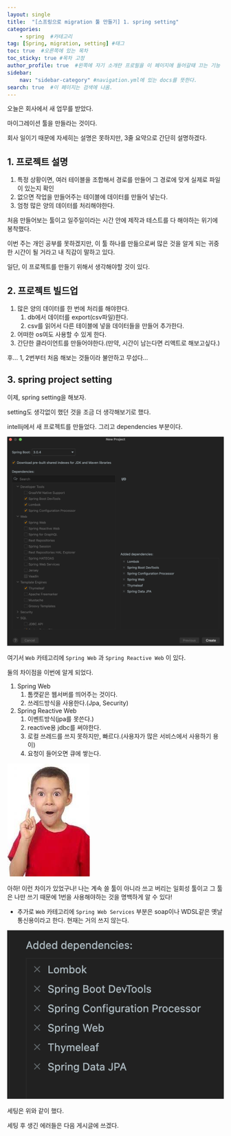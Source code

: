 ```yaml
---
layout: single
title:  "[스프링으로 migration 툴 만들기] 1. spring setting"
categories: 
    - spring  #카테고리
tag: [Spring, migration, setting] #태그
toc: true  #오른쪽에 있는 목차
toc_sticky: true #목차 고정
author_profile: true  #왼쪽에 자기 소개란 프로필을 이 페이지에 들어갈때 끄는 기능
sidebar:
    nav: "sidebar-category" #navigation.yml에 있는 docs를 뜻한다.
search: true  #이 페이지는 검색에 나옴.
---
```


오늘은 회사에서 새 업무를 받았다.

마이그레이션 툴을 만들라는 것이다.

회사 일이기 때문에 자세히는 설명은 못하지만, 3줄 요약으로 간단히 설명하겠다.

## 1. 프로젝트 설명

1. 특정 상황이면, 여러 테이블을 조합해서 경로를 만들어 그 경로에 맞게 실제로 파일이 있는지 확인
2. 없으면 작업을 만들어주는 테이블에 데이터를 만들어 넣는다.
3. 엄청 많은 양의 데이터를 처리해야한다.

처음 만들어보는 툴이고 일주일이라는 시간 안에 제작과 테스트를 다 해야하는 위기에 봉착했다. 

이번 주는 개인 공부를 못하겠지만, 이 툴 하나를 만듦으로써 많은 것을 알게 되는 귀중한 시간이 될 거라고 내 직감이 말하고 있다.

일단, 이 프로젝트를 만들기 위해서 생각해야할 것이 있다.

## 2. 프로젝트 빌드업

1. 많은 양의 데이터를 한 번에 처리를 해야한다.
   1. db에서 데이터를 export(csv파일)한다.
   2. csv를 읽어서 다른 테이블에 넣을 데이터들을 만들어 추가한다.
2. 어떠한 os여도 사용할 수 있게 한다.
3. 간단한 클라이언트를 만들어야한다.(만약, 시간이 남는다면 리액트로 해보고싶다.)

후... 1, 2번부터 처음 해보는 것들이라 불안하고 무섭다... 

## 3. spring project setting

이제, spring setting을 해보자.

setting도 생각없이 했던 것을 조금 더 생각해보기로 했다.

intellij에서 새 프로젝트를 만들었다. 그리고 dependencies 부분이다.

![](/assets/images/2023-03/09/setting1.png)

여기서 `Web` 카테고리에 `Spring Web` 과 `Spring Reactive Web` 이 있다. 

둘의 차이점을 이번에 알게 되었다.

1. Spring Web
   1. 톰캣같은 웹서버를 띄어주는 것이다. 
   2. 쓰레드방식을 사용한다.(Jpa, Security)
2. Spring Reactive Web
   1. 이벤트방식(jpa를 못쓴다.)
   2. reactive용 jdbc를 써야한다. 
   3. 로컬 쓰레드를 쓰지 못하지만, 빠르다.(사용자가 많은 서비스에서 사용하기 용이)
   4. 요청이 들어오면 큐에 쌓는다.

![](/assets/images/2023-03/09/aha.jpeg)

아하! 이런 차이가 있었구나! 나는 계속 쓸 툴이 아니라 쓰고 버리는 일회성 툴이고 그 툴은 나만 쓰기 때문에 1번을 사용해야하는 것을 명백하게 알 수 있다!

+ 추가로 `Web` 카테고리에 `Spring Web Services` 부분은 soap이나 WDSL같은 옛날 통신용이라고 한다. 현재는 거의 쓰지 않는다.


![](/assets/images/2023-03/09/setting2.png)

세팅은 위와 같이 했다.

세팅 후 생긴 에러들은 다음 게시글에 쓰겠다.